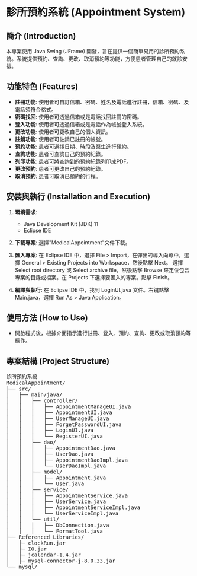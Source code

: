 # 診所預約系統 (Appointment System)

## 簡介 (Introduction)

本專案使用 Java Swing (JFrame) 開發，旨在提供一個簡單易用的診所預約系統。系統提供預約、查詢、更改、取消預約等功能，方便患者管理自己的就診安排。

## 功能特色 (Features)

*   **註冊功能**: 使用者可自訂信箱、密碼、姓名及電話進行註冊，信箱、密碼、及電話須符合格式。
*   **密碼找回**: 使用者可透過信箱或是電話找回註冊的密碼。
*   **登入功能**: 使用者可透過信箱或是電話作為帳號登入系統。
*   **更改功能**: 使用者可更改自己的個人資訊。
*   **註銷功能**: 使用者可註銷已註冊的帳號。
*   **預約功能**: 患者可選擇日期、時段及醫生進行預約。
*   **查詢功能**: 患者可查詢自己的預約紀錄。
*   **列印功能**: 患者可將查詢到的預約紀錄列印成PDF。
*   **更改預約**: 患者可更改自己的預約紀錄。
*   **取消預約**: 患者可取消已預約的行程。


## 安裝與執行 (Installation and Execution)

1.  **環境需求**:
    *   Java Development Kit (JDK) 11 
    *   Eclipse IDE

2.  **下載專案**:
    選擇"MedicalAppointment"文件下載。

3.  **匯入專案**:
    在 Eclipse IDE 中，選擇 File > Import，在彈出的導入向導中，選擇 General > Existing Projects into Workspace，然後點擊 Next。
    選擇 Select root directory 或 Select archive file，然後點擊 Browse 來定位包含專案的目錄或檔案。在 Projects 下選擇要匯入的專案。點擊 Finish。

4.  **編譯與執行**:
    在 Eclipse IDE 中，找到 LoginUI.java 文件。右鍵點擊 Main.java，選擇 Run As > Java Application。

    

## 使用方法 (How to Use)

*   開啟程式後，根據介面指示進行註冊、登入、預約、查詢、更改或取消預約等操作。


## 專案結構 (Project Structure)

<pre>
診所預約系統
MedicalAppointment/
├── src/
│   ├── main/java/
│   │   ├── controller/
│   │   │   ├── AppointmentManageUI.java
│   │   │   ├── AppointmentUI.java
│   │   │   ├── UserManageUI.java
│   │   │   ├── ForgetPasswordUI.java
│   │   │   ├── LoginUI.java
│   │   │   └── RegisterUI.java
│   │   ├── dao/
│   │   │   ├── AppointmentDao.java
│   │   │   ├── UserDao.java
│   │   │   ├── AppointmentDaoImpl.java
│   │   │   └── UserDaoImpl.java
│   │   ├── model/
│   │   │   ├── Appointment.java
│   │   │   └── User.java
│   │   ├── service/
│   │   │   ├── AppointmentService.java
│   │   │   ├── UserService.java
│   │   │   ├── AppointmentServiceImpl.java
│   │   │   └── UserServiceImpl.java
│   │   └── util/
│   │   │   ├── DbConnection.java
│   │   │   └── FormatTool.java
├── Referenced Libraries/
│   ├─ clockRun.jar
│   ├─ IO.jar
│   ├─ jcalendar-1.4.jar
│   ├─ mysql-connector-j-8.0.33.jar
└── mysql/
</pre>


